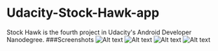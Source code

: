 # Udacity-Stock-Hawk-app
Stock Hawk is the fourth project in Udacity's Android Developer Nanodegree.
###Screenshots
![Alt text](https://cloud.githubusercontent.com/assets/11967184/21485714/f9b30994-cb5b-11e6-9750-9b43e86f7d88.png)
![Alt text](https://cloud.githubusercontent.com/assets/11967184/21485716/fc971fa6-cb5b-11e6-8262-4b2ba98f604c.png)
![Alt text](https://cloud.githubusercontent.com/assets/11967184/21485717/04a0e650-cb5c-11e6-9cbb-80429cf5b2d6.png)
![Alt text](https://cloud.githubusercontent.com/assets/11967184/21485722/0b96dd0c-cb5c-11e6-953e-fc7a01fa4454.png)
